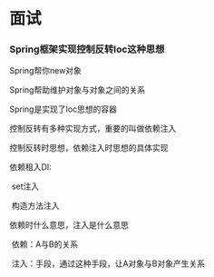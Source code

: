 # 面试



### Spring框架实现控制反转Ioc这种思想

Spring帮你new对象

Spring帮助维护对象与对象之间的关系

Spring是实现了Ioc思想的容器

控制反转有多种实现方式，重要的叫做依赖注入

控制反转时思想，依赖注入时思想的具体实现

依赖租入DI:

​	set注入

​	构造方法注入

依赖时什么意思，注入是什么意思

​	依赖：A与B的关系

​	注入：手段，通过这种手段，让A对象与B对象产生关系